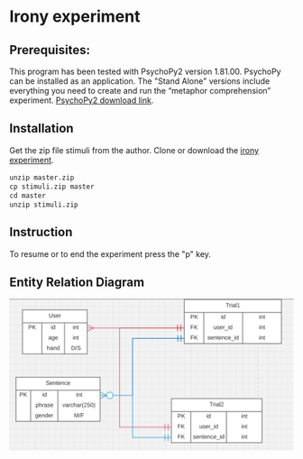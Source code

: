# Irony experiment

## Prerequisites:

This program has been tested with PsychoPy2 version 1.81.00. PsychoPy can be installed as an application. The "Stand Alone" versions include everything you need to create and run the “metaphor comprehension” experiment. [PsychoPy2 download link](http://sourceforge.net/projects/psychpy/files/).

## Installation

Get the zip file stimuli from the author. 
Clone or download the [irony experiment](https://github.com/languageguide/irony/archive/master.zip).

    unzip master.zip
    cp stimuli.zip master
    cd master
    unzip stimuli.zip

## Instruction

To resume or to end the experiment press the "p" key.

## Entity Relation Diagram

![Entity Relation Diagram](images/erd.png)
